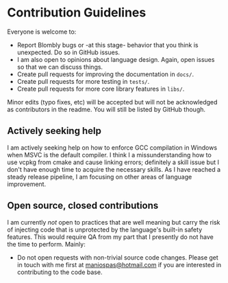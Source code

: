 # Contribution Guidelines

Everyone is welcome to:

- Report Blombly bugs or -at this stage- behavior that you think is unexpected. Do so in GitHub issues.
- I am also open to opinions about language design. Again, open issues so that we can discuss things.
- Create pull requests for improving the documentation in `docs/`.
- Create pull requests for more testing in `tests/`.
- Create pull requests for more core library features in `libs/`.

Minor edits (typo fixes, etc) will be accepted but will not be acknowledged as contributors in the readme. You will still be listed by GitHub though.

## Actively seeking help

I am actively seeking help on how to enforce GCC compilation in Windows when MSVC is the default compiler. I think I a missunderstanding how to use vcpkg from cmake and cause linking errors; definitely a skill issue but I don't have enough time to acquire the necessary skills. As I have reached a steady release pipeline, I am focusing on other areas of language improvement.

## Open source, closed contributions

I am currently *not* open to practices that are well meaning but carry the risk of injecting code that is unprotected by the language's built-in safety features. This would require QA from my part that I presently do not have the time to perform. Mainly:

- Do not open requests with non-trivial source code changes. Please get in touch with me first at maniospas@hotmail.com if you are interested in contributing to the code base. 
